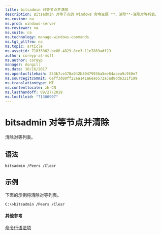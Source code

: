 ```yaml
---
title: bitsadmin 对等节点并清除
description: Bitsadmin 对等节点的 Windows 命令主题 **，清除**-清除对等列表。
ms.custom: na
ms.prod: windows-server
ms.reviewer: na
ms.suite: na
ms.technology: manage-windows-commands
ms.tgt_pltfrm: na
ms.topic: article
ms.assetid: 71833862-be86-4829-8ce3-11e7869adf29
author: coreyp-at-msft
ms.author: coreyp
manager: dongill
ms.date: 10/16/2017
ms.openlocfilehash: 253b7ce370a942b30479936a5ee84aaea9c950e7
ms.sourcegitcommit: 6aff3d88ff22ea141a6ea6572a5ad8dd6321f199
ms.translationtype: MT
ms.contentlocale: zh-CN
ms.lasthandoff: 09/27/2019
ms.locfileid: "71380997"
---
```

# <a name="bitsadmin-peers-and-clear"></a>bitsadmin 对等节点并清除



清除对等列表。

## <a name="syntax"></a>语法

```
bitsadmin /Peers /Clear 
```

## <a name="BKMK_examples"></a>示例

下面的示例将清除对等列表。
```
C:\>bitsadmin /Peers /Clear
```

#### <a name="additional-references"></a>其他参考

[命令行语法项](command-line-syntax-key.md)